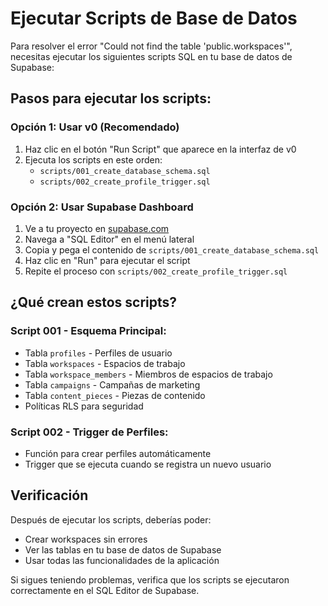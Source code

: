 # Ejecutar Scripts de Base de Datos

Para resolver el error "Could not find the table 'public.workspaces'", necesitas ejecutar los siguientes scripts SQL en tu base de datos de Supabase:

## Pasos para ejecutar los scripts:

### Opción 1: Usar v0 (Recomendado)
1. Haz clic en el botón "Run Script" que aparece en la interfaz de v0
2. Ejecuta los scripts en este orden:
   - `scripts/001_create_database_schema.sql`
   - `scripts/002_create_profile_trigger.sql`

### Opción 2: Usar Supabase Dashboard
1. Ve a tu proyecto en [supabase.com](https://supabase.com)
2. Navega a "SQL Editor" en el menú lateral
3. Copia y pega el contenido de `scripts/001_create_database_schema.sql`
4. Haz clic en "Run" para ejecutar el script
5. Repite el proceso con `scripts/002_create_profile_trigger.sql`

## ¿Qué crean estos scripts?

### Script 001 - Esquema Principal:
- Tabla `profiles` - Perfiles de usuario
- Tabla `workspaces` - Espacios de trabajo
- Tabla `workspace_members` - Miembros de espacios de trabajo
- Tabla `campaigns` - Campañas de marketing
- Tabla `content_pieces` - Piezas de contenido
- Políticas RLS para seguridad

### Script 002 - Trigger de Perfiles:
- Función para crear perfiles automáticamente
- Trigger que se ejecuta cuando se registra un nuevo usuario

## Verificación
Después de ejecutar los scripts, deberías poder:
- Crear workspaces sin errores
- Ver las tablas en tu base de datos de Supabase
- Usar todas las funcionalidades de la aplicación

Si sigues teniendo problemas, verifica que los scripts se ejecutaron correctamente en el SQL Editor de Supabase.

